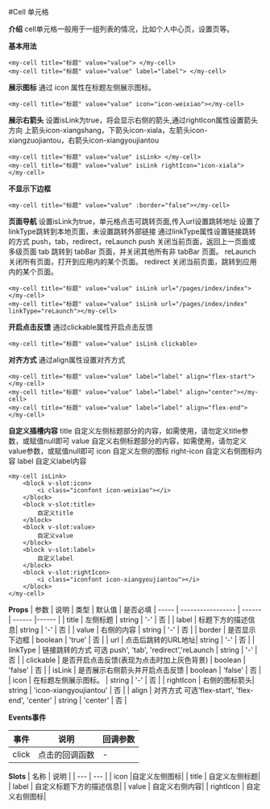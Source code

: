 #Cell 单元格

**介绍**
cell单元格一般用于一组列表的情况，比如个人中心页，设置页等。

**基本用法**
```
<my-cell title="标题" value="value"> </my-cell>
<my-cell title="标题" value="value" label="label"> </my-cell>
```

**展示图标**
通过 icon 属性在标题左侧展示图标。
```
<my-cell title="标题" value="value" icon="icon-weixiao"></my-cell>
```

**展示右箭头**
设置isLink为true，将会显示右侧的箭头,通过rightIcon属性设置箭头方向
上箭头icon-xiangshang，下箭头icon-xiala，左箭头icon-xiangzuojiantou，右箭头icon-xiangyoujiantou
```
<my-cell title="标题" value="value" isLink> </my-cell>
<my-cell title="标题" value="value" isLink rightIcon="icon-xiala"> </my-cell>
```

**不显示下边框**
```
<my-cell title="标题" value="value" :border="false"></my-cell>
```

**页面导航**
设置isLink为true，单元格点击可跳转页面,传入url设置跳转地址
设置了linkType跳转到本地页面，未设置跳转外部链接
通过linkType属性设置链接跳转的方式 push，tab，redirect，reLaunch
push 关闭当前页面，返回上一页面或多级页面
tab 跳转到 tabBar 页面，并关闭其他所有非 tabBar 页面。 
reLaunch 关闭所有页面，打开到应用内的某个页面。 
redirect 关闭当前页面，跳转到应用内的某个页面。
```
<my-cell title="标题" value="value" isLink url="/pages/index/index"></my-cell>
<my-cell title="标题" value="value" isLink url="/pages/index/index" linkType="reLaunch"></my-cell>
```

**开启点击反馈**
通过clickable属性开启点击反馈
```
<my-cell title="标题" value="value" isLink clickable>
```

**对齐方式**
通过align属性设置对齐方式
```
<my-cell title="标题" value="value" label="label" align="flex-start"></my-cell>
<my-cell title="标题" value="value" label="label" align="center"></my-cell>
<my-cell title="标题" value="value" label="label" align="flex-end"></my-cell>
```

**自定义插槽内容**
title	自定义左侧标题部分的内容，如需使用，请勿定义title参数，或赋值null即可
value	自定义右侧标题部分的内容，如需使用，请勿定义value参数，或赋值null即可
icon	自定义左侧的图标
right-icon	自定义右侧图标内容
label	自定义label内容
```
<my-cell isLink>
	<block v-slot:icon>
		<i class="iconfont icon-weixiao"></i>
	</block>
	<block v-slot:title>
		自定义title
	</block>
	<block v-slot:value>
		自定义value
	</block>
	<block v-slot:label>
		自定义label
	</block>
	<block v-slot:rightIcon>
		<i class="iconfont icon-xiangyoujiantou"></i>
	</block>
</my-cell>
```


**Props**
| 参数 | 说明 | 类型 | 默认值 | 是否必填
| ----- | ----------------- | ------ | ------ |------ |
| title | 左侧标题  | string | '-' | 否 |
| label | 标题下方的描述信息| string | '-' | 否 |
| value | 右侧的内容 | string | '-' | 否 |
| border | 是否显示下边框 | boolean | 'true' | 否 |
| url | 点击后跳转的URL地址| string | '-' | 否 |
| linkType | 链接跳转的方式 可选 push', 'tab', 'redirect','reLaunch | string | '-' | 否 |
| clickable | 是否开启点击反馈(表现为点击时加上灰色背景) | boolean | 'false' | 否 |
| isLink | 是否展示右侧箭头并开启点击反馈 | boolean | 'false' | 否 |
| icon | 在标题左侧展示图标。 | string | '-' | 否 |
| rightIcon | 右侧的图标箭头| string | 'icon-xiangyoujiantou' | 否 |
| align | 对齐方式 可选'flex-start', 'flex-end', 'center' | string | 'center' | 否 |


**Events事件**

| 事件 | 说明 | 回调参数
| ----- | ----------------- | ----- |
| click |  点击的回调函数 | - |

**Slots**
| 名称 | 说明 |
| --- | --- |
| icon |自定义左侧图标|
| title |	自定义左侧标题|
| label |	自定义标题下方的描述信息|
| value |	自定义右侧内容|
| rightIcon |	自定义右侧图标|
